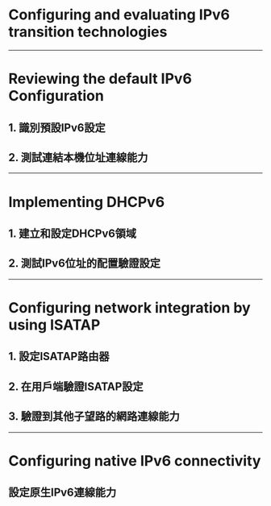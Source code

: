 # Configuring and evaluating IPv6 transition technologies

---

# Reviewing the default IPv6 Configuration

## 1. 識別預設IPv6設定

## 2. 測試連結本機位址連線能力

---

# Implementing DHCPv6

## 1. 建立和設定DHCPv6領域

## 2. 測試IPv6位址的配置驗證設定

---

# Configuring network integration by using ISATAP

## 1. 設定ISATAP路由器

## 2. 在用戶端驗證ISATAP設定

## 3. 驗證到其他子望路的網路連線能力

---

#  Configuring native IPv6 connectivity

## 設定原生IPv6連線能力

## 